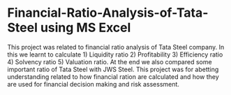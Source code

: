 # Financial-Ratio-Analysis-of-Tata-Steel using MS Excel
This project was related to financial ratio analysis of Tata Steel company. In this we learnt to calculate 1) Liquidity ratio 2) Profitability 3) Efficiency ratio 4) Solvency ratio 5) Valuation ratio.
At the end we also compared some important ratio of Tata Steel with JWS Steel.
This project was for abetting understanding related to how financial ration are calculated and how they are used for financial decision making and risk assessment.
